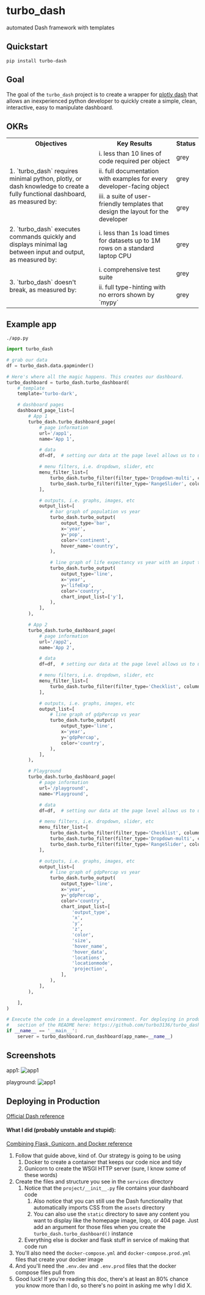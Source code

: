 # turbo_dash
automated Dash framework with templates

## Quickstart
`pip install turbo-dash`

## Goal
The goal of the `turbo_dash` project is to create a wrapper for [plotly dash](https://plotly.com/dash/) that allows an 
inexperienced python developer to quickly create a simple, clean, interactive, easy to manipulate dashboard.

## OKRs
<table>
    <tbody>
        <tr>
            <th>Objectives</th>
            <th>Key Results</th>
            <th>Status</th>
        </tr>
        <tr>
            <td rowspan="3">
                1. `turbo_dash` requires minimal python, plotly, or dash knowledge to create a fully functional 
                dashboard, as measured by:
            </td>
            <td>i. less than 10 lines of code required per object</td>
            <td>grey</td>
        </tr>
        <tr>
            <td>ii. full documentation with examples for every developer-facing object</td>
            <td>grey</td>
        </tr>
        <tr>
            <td>iii. a suite of user-friendly templates that design the layout for the developer</td>
            <td>grey</td>
        </tr>
        <tr>
            <td>
                2. `turbo_dash` executes commands quickly and displays minimal lag between 
                input and output, as measured by:
            </td>
            <td>i. less than 1s load times for datasets up to 1M rows on a standard laptop CPU</td>
            <td>grey</td>
        </tr>
        <tr>
            <td rowspan="2">3. `turbo_dash` doesn't break, as measured by:</td>
            <td>i. comprehensive test suite</td>
            <td>grey</td>
        </tr>
        <tr>
            <td>ii. full type-hinting with no errors shown by `mypy`</td>
            <td>grey</td>
        </tr>
    </tbody>
</table>

## Example app
`./app.py`
```python
import turbo_dash

# grab our data
df = turbo_dash.data.gapminder()

# Here's where all the magic happens. This creates our dashboard.
turbo_dashboard = turbo_dash.turbo_dashboard(
    # template
    template='turbo-dark',

    # dashboard pages
    dashboard_page_list=[
        # App 1
        turbo_dash.turbo_dashboard_page(
            # page information
            url='/app1',
            name='App 1',

            # data
            df=df,  # setting our data at the page level allows us to use different datasets for each page

            # menu filters, i.e. dropdown, slider, etc
            menu_filter_list=[
                turbo_dash.turbo_filter(filter_type='Dropdown-multi', column='country'),
                turbo_dash.turbo_filter(filter_type='RangeSlider', column='year'),
            ],

            # outputs, i.e. graphs, images, etc
            output_list=[
                # bar graph of population vs year
                turbo_dash.turbo_output(
                    output_type='bar',
                    x='year',
                    y='pop',
                    color='continent',
                    hover_name='country',
                ),

                # line graph of life expectancy vs year with an input to change the y axis to a different column
                turbo_dash.turbo_output(
                    output_type='line',
                    x='year',
                    y='lifeExp',
                    color='country',
                    chart_input_list=['y'],
                ),
            ],
        ),

        # App 2
        turbo_dash.turbo_dashboard_page(
            # page information
            url='/app2',
            name='App 2',

            # data
            df=df,  # setting our data at the page level allows us to use different datasets for each page

            # menu filters, i.e. dropdown, slider, etc
            menu_filter_list=[
                turbo_dash.turbo_filter(filter_type='Checklist', column='continent'),
            ],

            # outputs, i.e. graphs, images, etc
            output_list=[
                # line graph of gdpPercap vs year
                turbo_dash.turbo_output(
                    output_type='line',
                    x='year',
                    y='gdpPercap',
                    color='country',
                ),
            ],
        ),

        # Playground
        turbo_dash.turbo_dashboard_page(
            # page information
            url='/playground',
            name='Playground',

            # data
            df=df,  # setting our data at the page level allows us to use different datasets for each page

            # menu filters, i.e. dropdown, slider, etc
            menu_filter_list=[
                turbo_dash.turbo_filter(filter_type='Checklist', column='continent'),
                turbo_dash.turbo_filter(filter_type='Dropdown-multi', column='country'),
                turbo_dash.turbo_filter(filter_type='RangeSlider', column='year'),
            ],

            # outputs, i.e. graphs, images, etc
            output_list=[
                # line graph of gdpPercap vs year
                turbo_dash.turbo_output(
                    output_type='line',
                    x='year',
                    y='gdpPercap',
                    color='country',
                    chart_input_list=[
                        'output_type',
                        'x',
                        'y',
                        'z',
                        'color',
                        'size',
                        'hover_name',
                        'hover_data',
                        'locations',
                        'locationmode',
                        'projection',
                    ],
                ),
            ],
        ),

    ],
)

# Execute the code in a development environment. For deploying in production, see the "Deploying in Production" 
#   section of the README here: https://github.com/turbo3136/turbo_dash/blob/master/README.md
if __name__ == '__main__':
    server = turbo_dashboard.run_dashboard(app_name=__name__)
```

## Screenshots
app1:
![app1](./screenshots/app1.png)

playground:
![app1](./screenshots/playground.png)

## Deploying in Production
[Official Dash reference](https://dash.plotly.com/deployment)

#### What I did (probably unstable and stupid):
[Combining Flask, Gunicorn, and Docker reference](https://testdriven.io/blog/dockerizing-flask-with-postgres-gunicorn-and-nginx/)
1. Follow that guide above, kind of. Our strategy is going to be using 
    1. Docker to create a container that keeps our code nice and tidy
    1. Gunicorn to create the WSGI HTTP server (sure, I know some of these words)
1. Create the files and structure you see in the `services` directory
    1. Notice that the `project/__init__.py` file contains your dashboard code
        1. Also notice that you can still use the Dash functionality that automatically
        imports CSS from the `assets` directory
        1. You can also use the `static` directory to save any content you want to display
        like the homepage image, logo, or 404 page. Just add an argument for those files
        when you create the `turbo_dash.turbo_dashboard()` instance
    1. Everything else is docker and flask stuff in service of making that code run
1. You'll also need the `docker-compose.yml` and `docker-compose.prod.yml` files that create your docker image
1. And you'll need the `.env.dev` and `.env.prod` files that the docker compose files pull from
1. Good luck! If you're reading this doc, there's at least an 80% chance you know more
than I do, so there's no point in asking me why I did X.
